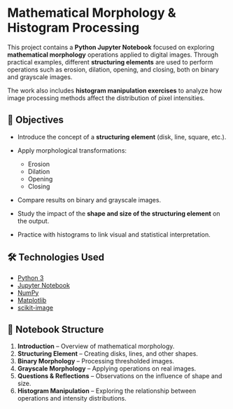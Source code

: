 # Mathematical Morphology & Histogram Processing

This project contains a **Python Jupyter Notebook** focused on exploring **mathematical morphology** operations applied to digital images.
Through practical examples, different **structuring elements** are used to perform operations such as erosion, dilation, opening, and closing, both on binary and grayscale images.

The work also includes **histogram manipulation exercises** to analyze how image processing methods affect the distribution of pixel intensities.

## 🎯 Objectives

* Introduce the concept of a **structuring element** (disk, line, square, etc.).
* Apply morphological transformations:

  * Erosion
  * Dilation
  * Opening
  * Closing
* Compare results on binary and grayscale images.
* Study the impact of the **shape and size of the structuring element** on the output.
* Practice with histograms to link visual and statistical interpretation.

## 🛠️ Technologies Used

* [Python 3](https://www.python.org/)
* [Jupyter Notebook](https://jupyter.org/)
* [NumPy](https://numpy.org/)
* [Matplotlib](https://matplotlib.org/)
* [scikit-image](https://scikit-image.org/)

## 📂 Notebook Structure

1. **Introduction** – Overview of mathematical morphology.
2. **Structuring Element** – Creating disks, lines, and other shapes.
3. **Binary Morphology** – Processing thresholded images.
4. **Grayscale Morphology** – Applying operations on real images.
5. **Questions & Reflections** – Observations on the influence of shape and size.
6. **Histogram Manipulation** – Exploring the relationship between operations and intensity distributions.